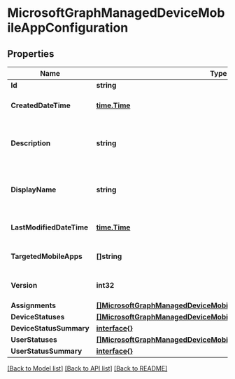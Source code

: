 # MicrosoftGraphManagedDeviceMobileAppConfiguration

## Properties

Name | Type | Description | Notes
------------ | ------------- | ------------- | -------------
**Id** | **string** |  | [optional] 
**CreatedDateTime** | [**time.Time**](time.Time.md) | DateTime the object was created. | [optional] 
**Description** | **string** | Admin provided description of the Device Configuration. | [optional] 
**DisplayName** | **string** | Admin provided name of the device configuration. | [optional] 
**LastModifiedDateTime** | [**time.Time**](time.Time.md) | DateTime the object was last modified. | [optional] 
**TargetedMobileApps** | **[]string** | the associated app. | [optional] 
**Version** | **int32** | Version of the device configuration. | [optional] 
**Assignments** | [**[]MicrosoftGraphManagedDeviceMobileAppConfigurationAssignment**](microsoft.graph.managedDeviceMobileAppConfigurationAssignment.md) |  | [optional] 
**DeviceStatuses** | [**[]MicrosoftGraphManagedDeviceMobileAppConfigurationDeviceStatus**](microsoft.graph.managedDeviceMobileAppConfigurationDeviceStatus.md) |  | [optional] 
**DeviceStatusSummary** | [**interface{}**](.md) |  | [optional] 
**UserStatuses** | [**[]MicrosoftGraphManagedDeviceMobileAppConfigurationUserStatus**](microsoft.graph.managedDeviceMobileAppConfigurationUserStatus.md) |  | [optional] 
**UserStatusSummary** | [**interface{}**](.md) |  | [optional] 

[[Back to Model list]](../README.md#documentation-for-models) [[Back to API list]](../README.md#documentation-for-api-endpoints) [[Back to README]](../README.md)


